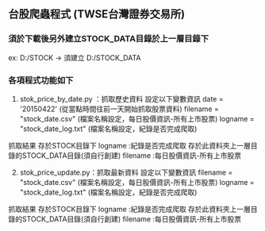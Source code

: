 ## 台股爬蟲程式 (TWSE台灣證券交易所)
### 須於下載後另外建立STOCK_DATA目錄於上一層目錄下
ex: D:/STOCK → 須建立 D:/STOCK_DATA
### 各項程式功能如下
1. stok_price_by_date.py ：抓取歷史資料
設定以下變數資訊
date = '20150422' (從當點時間往前一天開始抓取股票資料)
filename = "stock_date.csv" (檔案名稱設定，每日股價資訊-所有上市股票)
logname = "stock_date_log.txt" (檔案名稱設定，紀錄是否完成爬取)

抓取結果
存於STOCK目錄下
logname :紀錄是否完成爬取
存於此資料夾上一層目錄的STOCK_DATA目錄(須自行創建)
filename :每日股價資訊-所有上市股票

2. stok_price_update.py：抓取最新資料
設定以下變數資訊
filename = "stock_date.csv" (檔案名稱設定，每日股價資訊-所有上市股票)
logname = "stock_date_log.txt" (檔案名稱設定，紀錄是否完成爬取)

抓取結果
存於STOCK目錄下
logname :紀錄是否完成爬取
存於此資料夾上一層目錄的STOCK_DATA目錄(須自行創建)
filename :每日股價資訊-所有上市股票